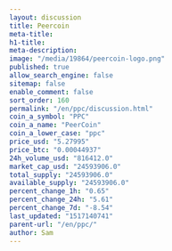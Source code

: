 ```yaml
---
layout: discussion
title: Peercoin
meta-title: 
h1-title: 
meta-description: 
image: "/media/19864/peercoin-logo.png"
published: true
allow_search_engine: false
sitemap: false
enable_comment: false
sort_order: 160
permalink: "/en/ppc/discussion.html"
coin_a_symbol: "PPC"
coin_a_name: "PeerCoin"
coin_a_lower_case: "ppc"
price_usd: "5.27995"
price_btc: "0.00044937"
24h_volume_usd: "816412.0"
market_cap_usd: "24593906.0"
total_supply: "24593906.0"
available_supply: "24593906.0"
percent_change_1h: "0.65"
percent_change_24h: "5.61"
percent_change_7d: "-8.54"
last_updated: "1517140741"
parent-url: "/en/ppc/"
author: Sam
---
```


